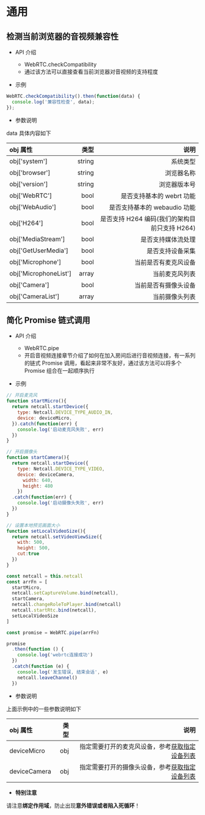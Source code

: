 # <span id="通用">通用</span>

## <span id="检测当前浏览器的音视频兼容性">检测当前浏览器的音视频兼容性</span>

* API 介绍

  * WebRTC.checkCompatibility
  * 通过该方法可以直接查看当前浏览器对音视频的支持程度

* 示例

```js
WebRTC.checkCompatibility().then(function(data) {
  console.log('兼容性检查', data);
});
```

* 参数说明

data 具体内容如下

| obj 属性              |   类型 |                                          说明 |
| :-------------------- | -----: | --------------------------------------------: |
| obj['system']         | string |                                      系统类型 |
| obj['browser']        | string |                                    浏览器名称 |
| obj['version']        | string |                                  浏览器版本号 |
| obj['WebRTC']         |   bool |                     是否支持基本的 webrt 功能 |
| obj['WebAudio']       |   bool |                  是否支持基本的 webaudio 功能 |
| obj['H264']           |   bool | 是否支持 H264 编码(我们的架构目前只支持 H264) |
| obj['MediaStream']    |   bool |                            是否支持媒体流处理 |
| obj['GetUserMedia']   |   bool |                              是否支持设备采集 |
| obj['Microphone']     |   bool |                          当前是否有麦克风设备 |
| obj['MicrophoneList'] |  array |                                当前麦克风列表 |
| obj['Camera']         |   bool |                          当前是否有摄像头设备 |
| obj['CameraList']     |  array |                                当前摄像头列表 |

## <span id="简化Promise链式调用">简化 Promise 链式调用</span>

* API 介绍

  * WebRTC.pipe
  * 开启音视频连接章节介绍了如何在加入房间后进行音视频连接，有一系列的链式 Promise 调用，看起来非常不友好，通过该方法可以将多个 Promise 组合在一起顺序执行

* 示例

```js
// 开启麦克风
function startMicro(){
  return netcall.startDevice({
    type: Netcall.DEVICE_TYPE_AUDIO_IN,
    device: deviceMicro,
  }).catch(function(err) {
    console.log('启动麦克风失败', err)
  })
}

// 开启摄像头
function startCamera(){
  return netcall.startDevice({
	type: Netcall.DEVICE_TYPE_VIDEO,
    device: deviceCamera,
	  width: 640,
	  height: 480
	})
  .catch(function(err) {
    console.log('启动摄像头失败', err)
  })
}

// 设置本地预览画面大小
function setLocalVideoSize(){
  return netcall.setVideoViewSize({
    with: 500,
    height: 500,
    cut:true
  })
}

const netcall = this.netcall
const arrFn = [
  startMicro,
  netcall.setCaptureVolume.bind(netcall),
  startCamera,
  netcall.changeRoleToPlayer.bind(netcall)
  netcall.startRtc.bind(netcall),
  setLocalVideoSize
]

const promise = WebRTC.pipe(arrFn)

promise
  .then(function () {
    console.log('webrtc连接成功')
  })
  .catch(function (e) {
    console.log('发生错误, 结束会话', e)
    netcall.leaveChannel()
  })
```

* 参数说明

上面示例中的一些参数说明如下

| obj 属性     | 类型 |                                                                                                                      说明 |
| :----------- | ---: | ------------------------------------------------------------------------------------------------------------------------: |
| deviceMicro  |  obj | 指定需要打开的麦克风设备，参考[获取指定设备列表](/docs/product/音视频通话/SDK开发集成/Web开发集成/采集?#获取指定设备列表) |
| deviceCamera |  obj | 指定需要打开的摄像头设备，参考[获取指定设备列表](/docs/product/音视频通话/SDK开发集成/Web开发集成/采集?#获取指定设备列表) |

* **特别注意**

请注意**绑定作用域**，防止出现**意外错误或者陷入死循环**！
